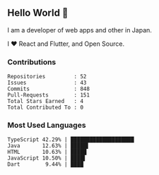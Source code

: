 ## Hello World 👋

I am a developer of web apps and other in Japan.

I ❤️ React and Flutter, and Open Source.

### Contributions

    Repositories         : 52
    Issues               : 43
    Commits              : 848
    Pull-Requests        : 151
    Total Stars Earned   : 4
    Total Contributed To : 0

### Most Used Languages

    TypeScript 42.29% | ████████████████████
    Java       12.63% | █████▌
    HTML       10.63% | █████
    JavaScript 10.50% | ████▌
    Dart        9.44% | ████
